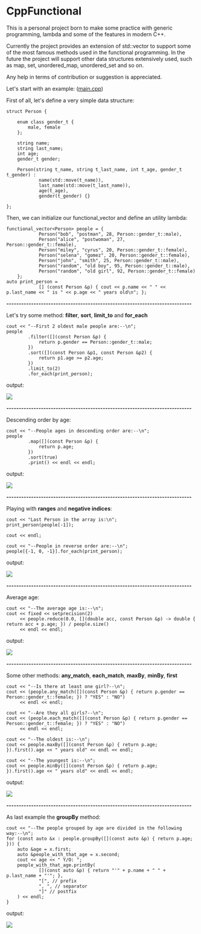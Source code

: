 # CppFunctional

This is a personal project born to make some practice with generic programming, lambda and some of the features in modern C++.

Currently the project provides an extension of std::vector to support some of the most famous methods used in the functional programming.
In the future the project will support other data structures extensively used, such as map, set, unordered_map, unordered_set and so on. 

Any help in terms of contribution or suggestion is appreciated.

Let's start with an example: (<a href="https://github.com/DaveRoox/functional/blob/master/main.cpp">main.cpp</a>)

First of all, let's define a very simple data structure:
```c++17
struct Person {

    enum class gender_t {
        male, female
    };

    string name;
    string last_name;
    int age;
    gender_t gender;

    Person(string t_name, string t_last_name, int t_age, gender_t t_gender) :
            name(std::move(t_name)),
            last_name(std::move(t_last_name)),
            age(t_age),
            gender(t_gender) {}

};
```

Then, we can initialize our functional_vector and define an utility lambda:

```c++17
functional_vector<Person> people = {
            Person("bob", "postman", 28, Person::gender_t::male),
            Person("alice", "postwoman", 27, Person::gender_t::female),
            Person("miley", "cyrus", 20, Person::gender_t::female),
            Person("selena", "gomez", 20, Person::gender_t::female),
            Person("john", "smith", 25, Person::gender_t::male),
            Person("random", "old boy", 95, Person::gender_t::male),
            Person("random", "old girl", 92, Person::gender_t::female)
    };
auto print_person =
            [] (const Person &p) { cout << p.name << " " << p.last_name << " is " << p.age << " years old\n"; };
```

<b>---------------------------------------------------------------------------</b>

Let's try some method: **filter**, **sort**, **limit_to** and **for_each**

```c++17
cout << "--First 2 oldest male people are:--\n";
people
        .filter([](const Person &p) {
            return p.gender == Person::gender_t::male;
        })
        .sort([](const Person &p1, const Person &p2) {
            return p1.age >= p2.age;
        })
        .limit_to(2)
        .for_each(print_person);
```

output:

<img align='middle' src='https://user-images.githubusercontent.com/23279650/42753940-dc421b42-88f2-11e8-8ced-18bd8c023e87.png' /><br/>

<b>---------------------------------------------------------------------------</b>

Descending order by age:

```c++17
cout << "--People ages in descending order are:--\n";
people
        .map([](const Person &p) {
            return p.age;
        })
        .sort(true)
        .print() << endl << endl;
```

output:

<img align='middle' src='https://user-images.githubusercontent.com/23279650/42754084-6f2431d4-88f3-11e8-82b7-9601ad46bddb.png' /><br/>

<b>---------------------------------------------------------------------------</b>

Playing with **ranges** and **negative indices**:

```c++17
cout << "Last Person in the array is:\n";
print_person(people[-1]);

cout << endl;

cout << "--People in reverse order are:--\n";
people[{-1, 0, -1}].for_each(print_person);
```

output:

<img align='middle' src='https://user-images.githubusercontent.com/23279650/42754190-dedd4c68-88f3-11e8-9ced-5fd83268804e.png' /><br/>

<b>---------------------------------------------------------------------------</b>

Average age:

```c++17
cout << "--The average age is:--\n";
cout << fixed << setprecision(2)
     << people.reduce(0.0, [](double acc, const Person &p) -> double { return acc + p.age; }) / people.size()
     << endl << endl;
```

output:

<img align='middle' src='https://user-images.githubusercontent.com/23279650/42754286-367bf4ec-88f4-11e8-9366-4d9ce0202873.png' /><br/>

<b>---------------------------------------------------------------------------</b>

Some other methods: **any_match**, **each_match**, **maxBy**, **minBy**, **first**

```c++17
cout << "--Is there at least one girl?--\n";
cout << (people.any_match([](const Person &p) { return p.gender == Person::gender_t::female; }) ? "YES" : "NO")
     << endl << endl;

cout << "--Are they all girls?--\n";
cout << (people.each_match([](const Person &p) { return p.gender == Person::gender_t::female; }) ? "YES" : "NO")
     << endl << endl;

cout << "--The oldest is:--\n";
cout << people.maxBy([](const Person &p) { return p.age; }).first().age << " years old" << endl << endl;

cout << "--The youngest is:--\n";
cout << people.minBy([](const Person &p) { return p.age; }).first().age << " years old" << endl << endl;
```

output:

<img align='middle' src='https://user-images.githubusercontent.com/23279650/42754414-b55d6408-88f4-11e8-9043-8239b91e714e.png' /><br/>

<b>---------------------------------------------------------------------------</b>

As last example the **groupBy** method:

```c++17
cout << "--The people grouped by age are divided in the following way:--\n";
for (const auto &x : people.groupBy([](const auto &p) { return p.age; })) {
    auto &age = x.first;
    auto &people_with_that_age = x.second;
    cout << age << " Y/O: ";
    people_with_that_age.printBy(
            [](const auto &p) { return "'" + p.name + " " + p.last_name + "'"; },
            "[", // prefix
            ", ", // separator
            "]" // postfix
    ) << endl;
}
```

output:

<img align='middle' src='https://user-images.githubusercontent.com/23279650/42754491-f3e38fea-88f4-11e8-98e8-a109030b5c1b.png' /><br/>